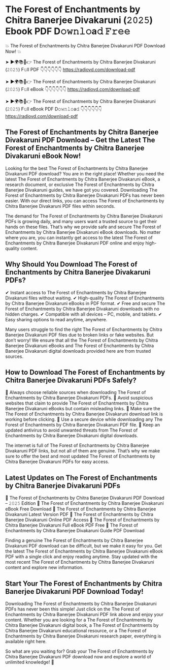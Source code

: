# The Forest of Enchantments by Chitra Banerjee Divakaruni (𝟸𝟶𝟸𝟻) Ebook PDF D𝚘𝚠𝚗𝚕𝚘a𝚍 𝙵𝚛𝚎𝚎

💥 The Forest of Enchantments by Chitra Banerjee Divakaruni PDF Download Now! 💥

➤ ►🌍📚📱👉 The Forest of Enchantments by Chitra Banerjee Divakaruni (𝟸𝟶𝟸𝟻) F𝚞ll PDF 👇👇👇👇👇👇
https://radiovd.com/download-pdf

➤ ►🌍📚📱👉 The Forest of Enchantments by Chitra Banerjee Divakaruni (𝟸𝟶𝟸𝟻) F𝚞ll eBook 👇👇👇👇👇👇
https://radiovd.com/download-pdf

➤ ►🌍📚📱👉 The Forest of Enchantments by Chitra Banerjee Divakaruni (𝟸𝟶𝟸𝟻) F𝚞ll eBook PDF D𝚘𝚠𝚗𝚕𝚘a𝚍 👇👇👇👇👇👇
https://radiovd.com/download-pdf

## The Forest of Enchantments by Chitra Banerjee Divakaruni PDF Download – Get the Latest The Forest of Enchantments by Chitra Banerjee Divakaruni eBook Now!

Looking for the best The Forest of Enchantments by Chitra Banerjee Divakaruni PDF download? You are in the right place! Whether you need the latest The Forest of Enchantments by Chitra Banerjee Divakaruni eBook, a research document, or exclusive The Forest of Enchantments by Chitra Banerjee Divakaruni guides, we have got you covered. Downloading The Forest of Enchantments by Chitra Banerjee Divakaruni PDFs has never been easier. With our direct links, you can access The Forest of Enchantments by Chitra Banerjee Divakaruni PDF files within seconds.

The demand for The Forest of Enchantments by Chitra Banerjee Divakaruni PDFs is growing daily, and many users want a trusted source to get their hands on these files. That’s why we provide safe and secure The Forest of Enchantments by Chitra Banerjee Divakaruni eBook downloads. No matter where you are, you can instantly get access to the latest The Forest of Enchantments by Chitra Banerjee Divakaruni PDF online and enjoy high-quality content.

## Why Should You Download The Forest of Enchantments by Chitra Banerjee Divakaruni PDFs?

✔ Instant access to The Forest of Enchantments by Chitra Banerjee Divakaruni files without waiting.
✔ High-quality The Forest of Enchantments by Chitra Banerjee Divakaruni eBooks in PDF format.
✔ Free and secure The Forest of Enchantments by Chitra Banerjee Divakaruni downloads with no hidden charges.
✔ Compatible with all devices – PC, mobile, and tablets.
✔ Easy sharing options to read anytime, anywhere.

Many users struggle to find the right The Forest of Enchantments by Chitra Banerjee Divakaruni PDF files due to broken links or fake websites. But don’t worry! We ensure that all the The Forest of Enchantments by Chitra Banerjee Divakaruni eBooks and The Forest of Enchantments by Chitra Banerjee Divakaruni digital downloads provided here are from trusted sources.

## How to Download The Forest of Enchantments by Chitra Banerjee Divakaruni PDFs Safely?

📌 Always choose reliable sources when downloading The Forest of Enchantments by Chitra Banerjee Divakaruni PDFs.
📌 Avoid suspicious websites that claim to provide The Forest of Enchantments by Chitra Banerjee Divakaruni eBooks but contain misleading links.
📌 Make sure the The Forest of Enchantments by Chitra Banerjee Divakaruni download link is working before clicking.
📌 Use a secure device while downloading any The Forest of Enchantments by Chitra Banerjee Divakaruni PDF file.
📌 Keep an updated antivirus to avoid unwanted threats from The Forest of Enchantments by Chitra Banerjee Divakaruni digital downloads.

The internet is full of The Forest of Enchantments by Chitra Banerjee Divakaruni PDF links, but not all of them are genuine. That’s why we make sure to offer the best and most updated The Forest of Enchantments by Chitra Banerjee Divakaruni PDFs for easy access.

## Latest Updates on The Forest of Enchantments by Chitra Banerjee Divakaruni PDFs

🔹 The Forest of Enchantments by Chitra Banerjee Divakaruni PDF Download – 𝟸𝟶𝟸𝟻 Edition
🔹 The Forest of Enchantments by Chitra Banerjee Divakaruni eBook Free Download
🔹 The Forest of Enchantments by Chitra Banerjee Divakaruni Latest Version PDF
🔹 The Forest of Enchantments by Chitra Banerjee Divakaruni Online PDF Access
🔹 The Forest of Enchantments by Chitra Banerjee Divakaruni Full eBook PDF Free
🔹 The Forest of Enchantments by Chitra Banerjee Divakaruni Guide PDF Download

Finding a genuine The Forest of Enchantments by Chitra Banerjee Divakaruni PDF download can be difficult, but we make it easy for you. Get the latest The Forest of Enchantments by Chitra Banerjee Divakaruni eBook PDF with a single click and enjoy reading anytime. Stay updated with the most recent The Forest of Enchantments by Chitra Banerjee Divakaruni content and explore new information.

## Start Your The Forest of Enchantments by Chitra Banerjee Divakaruni PDF Download Today!

Downloading The Forest of Enchantments by Chitra Banerjee Divakaruni PDFs has never been this simple! Just click on the The Forest of Enchantments by Chitra Banerjee Divakaruni PDF link above and enjoy your content. Whether you are looking for a The Forest of Enchantments by Chitra Banerjee Divakaruni digital book, a The Forest of Enchantments by Chitra Banerjee Divakaruni educational resource, or a The Forest of Enchantments by Chitra Banerjee Divakaruni research paper, everything is available right here.

So what are you waiting for? Grab your The Forest of Enchantments by Chitra Banerjee Divakaruni PDF download now and explore a world of unlimited knowledge! 🚀